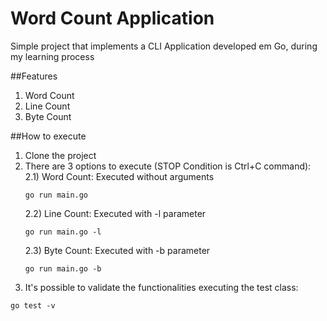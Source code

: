 # Word Count Application
Simple project that implements a CLI Application developed em Go, during my learning process

##Features
1) Word Count
2) Line Count
3) Byte Count

##How to execute
1) Clone the project
2) There are 3 options to execute (STOP Condition is Ctrl+C command):
    2.1) Word Count: Executed without arguments
    ```
    go run main.go
    ```
    2.2) Line Count: Executed with -l parameter
    ```
    go run main.go -l
    ```
    2.3) Byte Count: Executed with -b parameter
    ```
    go run main.go -b
    ```
3) It's possible to validate the functionalities executing the test class:
```
go test -v
```